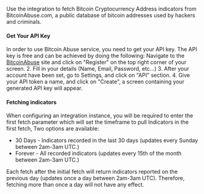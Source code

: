 
Use the integration to fetch Bitcoin Cryptocurrency Address indicators from BitcoinAbuse.com, a public database of bitcoin addresses used by hackers and criminals.

#### Get Your API Key
In order to use Bitcoin Abuse service, you need to get your API key.
The API key is free and can be achieved by doing the following:
Navigate to the [BitcoinAbuse](https://www.bitcoinabuse.com) site and click on "Register" on the top right corner of your screen.
2. Fill in your details (Name, Email, Password, etc...)
3. After your account have been set, go to Settings, and click on "API" section.
4. Give your API token a name, and click on "Create", a screen containing your generated API key
will appear.
   
#### Fetching indicators
When configuring an integration instance, you will be required to enter the first fetch parameter which will set the timeframe to pull Indicators in the first fetch, Two options are available:

- 30 Days - Indicators recorded in the last 30 days (updates every Sunday between 2am-3am UTC.)
- Forever - All recorded indicators (updates every 15th of the month between 2am-3am UTC.)

Each fetch after the initial fetch will return indicators reported on the previous day (updates once a day between 2am-3am UTC). Therefore, fetching more than once a day will not have any effect.